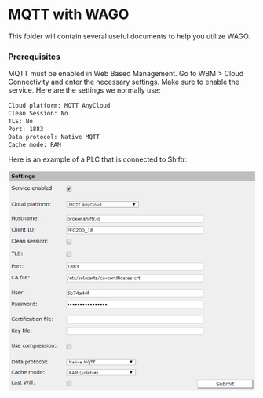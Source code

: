 # MQTT with WAGO
This folder will contain several useful documents to help you utilize WAGO.

### Prerequisites
MQTT must be enabled in Web Based Management. Go to WBM > Cloud Connectivity and enter the necessary settings. Make sure to enable the service. Here are the settings we normally use:
```
Cloud platform: MQTT AnyCloud
Clean Session: No
TLS: No
Port: 1883
Data protocol: Native MQTT
Cache mode: RAM
```

Here is an example of a PLC that is connected to Shiftr:
<div align="left">
  <img src="img\MQTT_settings.PNG" width=""><br><br>
</div>
